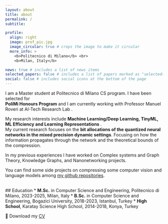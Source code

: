 ```yaml
---
layout: about
title: about
permalink: /
subtitle:

profile:
  align: right
  image: prof_pic.jpg
  image_circular: true # crops the image to make it circular
  more_info: >
    <b>Politecnico di Milano</b> <br>
    <b>Milan, Italy</b>

news: true # includes a list of news items
selected_papers: false # includes a list of papers marked as "selected={true}"
social: false # includes social icons at the bottom of the page
---
```


I am a Master student at Politecnico di Milano CS program. I have been selected for <br>
<b>PoliMi Honours Program</b> and I am currently working with Professor Manuel Roveri at AI-Tech Research Lab .

My research interests include <b> Machine Learning/Deep Learning, TinyML, ML Efficiency and Learning Representations </b>. <br>
My current research focuses on the <b>bit allocations of the quantized neural networks in the mixed precision dynamic settings</b>. Focusing on how the information propagates through the network and the theoretical bounds of the compression.<br>

In my previous experiences I have worked on Complex systems and Graph Theory, Knowledge Graphs, and Nanonetworking projects. <br>

You can find some side projects on compressing some computer vision and language models among [my github repositories](https://github.com/mehmetemreakbulut). <br>

<br>
## Education
* <b>M.Sc.</b> in Computer Science and Engineering, Politecnico di Milano, 2023-2025, Milan, Italy
* <b>B.Sc.</b> in Computer Science and Engineering, Bogazici University, 2018-2023, Istanbul, Turkey
* <b>High School</b>, Karatay Science High School, 2014-2018, Konya, Turkey

:page_with_curl: Download my [CV](/assets/pdf/cv-emre.pdf)
